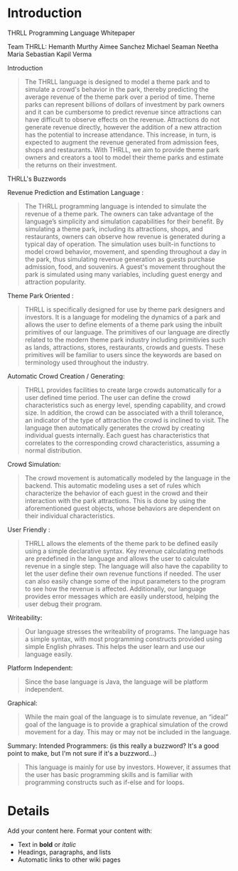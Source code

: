 # Introduction #

THRLL Programming Language
Whitepaper

Team THRLL:
Hemanth Murthy
Aimee Sanchez
Michael Seaman
Neetha Maria Sebastian
Kapil Verma

Introduction

> The THRLL language is designed to model a theme park and to simulate a crowd's behavior in the park, thereby predicting the average revenue of the theme park over a period of time. Theme parks can represent billions of dollars of investment by park owners and it can be cumbersome to predict revenue since attractions can have difficult to observe effects on the revenue. Attractions do not generate revenue directly, however the addition of a new attraction has the potential to increase attendance. This increase, in turn, is expected to augment the revenue generated from admission fees, shops and restaurants. With THRLL, we aim to provide theme park owners and creators a tool to model their theme parks and estimate the returns on their investment.

THRLL's Buzzwords

Revenue Prediction and Estimation Language :
> The THRLL programming language is intended to simulate the revenue of a theme park. The owners can take advantage of the language’s simplicity and simulation capabilities for their benefit. By simulating a theme park, including its attractions, shops, and restaurants, owners can observe how revenue is generated during a typical day of operation.  The simulation uses built-in functions to model crowd behavior, movement, and spending throughout a day in the park, thus simulating revenue generation as guests purchase admission, food, and souvenirs.  A guest's movement throughout the park is simulated using many variables, including guest energy and attraction popularity.

Theme Park Oriented :
> THRLL is specifically designed for use by theme park designers and investors. It is a language for modeling the dynamics of a park and allows the user to define elements of a theme park using the inbuilt primitives of our language. The primitives of our language are directly related to the modern theme park industry including primitivies such as lands, attractions, stores, restaurants, crowds and guests. These primitives will be familiar to users since the keywords are based on terminology used throughout the industry.

Automatic Crowd Creation / Generating:
> THRLL provides facilities to create large crowds automatically for a user defined time period. The user  can define the crowd characteristics such as energy level, spending capability, and crowd size. In addition, the crowd can be associated with a thrill tolerance, an indicator of the type of attraction the crowd is inclined to visit. The language then automatically generates the crowd by creating individual guests internally. Each guest has characteristics that correlates to the corresponding crowd characteristics, assuming a normal distribution.

Crowd Simulation:
> The crowd movement is automatically modeled by the language in the backend. This automatic modeling uses a set of rules which characterize the behavior of each guest in the crowd and their interaction with the park attractions. This is done by using the aforementioned guest objects, whose behaviors are dependent on their individual characteristics.

User Friendly :
> THRLL allows the elements of the theme park to be defined easily using a simple declarative syntax. Key  revenue calculating methods are predefined in the language and allows the user to calculate revenue in a single step. The language will also have the capability to let the user define their own revenue functions if needed. The user can also easily change some of the input parameters to the program to see how the revenue is affected. Additionally, our language provides error messages which are easily understood, helping the user debug their program.

Writeability:
> Our language stresses the writeability of programs. The language has a simple syntax, with most programming constructs provided using simple English phrases. This helps the user learn and use our language easily.

Platform Independent:
> Since the base language is Java, the language will be platform independent.

Graphical:
> While the main goal of the language is to simulate revenue, an “ideal” goal of the language is to provide a graphical simulation of the crowd movement for a day. This may or may not be included in the language.

Summary:
Intended Programmers:  (is this really a buzzword?  It's a good point to make, but I'm not sure if it's a buzzword...)
> This language is mainly for use by investors. However, it assumes that the user has basic programming skills and is familiar with programming constructs such as if-else and for loops.

# Details #

Add your content here.  Format your content with:
  * Text in **bold** or _italic_
  * Headings, paragraphs, and lists
  * Automatic links to other wiki pages